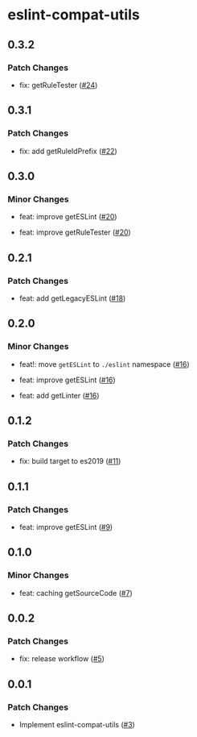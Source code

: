 # eslint-compat-utils

## 0.3.2

### Patch Changes

- fix: getRuleTester ([#24](https://github.com/ota-meshi/eslint-compat-utils/pull/24))

## 0.3.1

### Patch Changes

- fix: add getRuleIdPrefix ([#22](https://github.com/ota-meshi/eslint-compat-utils/pull/22))

## 0.3.0

### Minor Changes

- feat: improve getESLint ([#20](https://github.com/ota-meshi/eslint-compat-utils/pull/20))

- feat: improve getRuleTester ([#20](https://github.com/ota-meshi/eslint-compat-utils/pull/20))

## 0.2.1

### Patch Changes

- feat: add getLegacyESLint ([#18](https://github.com/ota-meshi/eslint-compat-utils/pull/18))

## 0.2.0

### Minor Changes

- feat!: move `getESLint` to `./eslint` namespace ([#16](https://github.com/ota-meshi/eslint-compat-utils/pull/16))

- feat: improve getESLint ([#16](https://github.com/ota-meshi/eslint-compat-utils/pull/16))

- feat: add getLinter ([#16](https://github.com/ota-meshi/eslint-compat-utils/pull/16))

## 0.1.2

### Patch Changes

- fix: build target to es2019 ([#11](https://github.com/ota-meshi/eslint-compat-utils/pull/11))

## 0.1.1

### Patch Changes

- feat: improve getESLint ([#9](https://github.com/ota-meshi/eslint-compat-utils/pull/9))

## 0.1.0

### Minor Changes

- feat: caching getSourceCode ([#7](https://github.com/ota-meshi/eslint-compat-utils/pull/7))

## 0.0.2

### Patch Changes

- fix: release workflow ([#5](https://github.com/ota-meshi/eslint-compat-utils/pull/5))

## 0.0.1

### Patch Changes

- Implement eslint-compat-utils ([#3](https://github.com/ota-meshi/eslint-compat-utils/pull/3))
